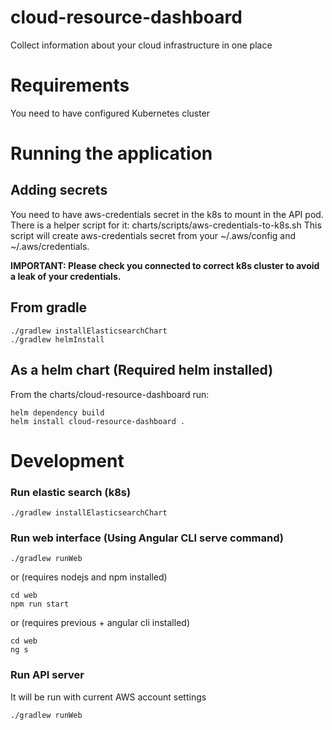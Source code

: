 # cloud-resource-dashboard
Collect information about your cloud infrastructure in one place

# Requirements
You need to have configured Kubernetes cluster

# Running the application

## Adding secrets
You need to have aws-credentials secret in the k8s to mount in the API pod.
There is a helper script for it: charts/scripts/aws-credentials-to-k8s.sh 
This script will create aws-credentials secret from your ~/.aws/config and ~/.aws/credentials.

__IMPORTANT: Please check you connected to correct k8s cluster to avoid a leak of your credentials.__

## From gradle
```shell script
./gradlew installElasticsearchChart
./gradlew helmInstall
```

## As a helm chart (Required helm installed)
From the charts/cloud-resource-dashboard run:
```shell script
helm dependency build
helm install cloud-resource-dashboard .
```

# Development

### Run elastic search (k8s)
```shell script
./gradlew installElasticsearchChart
```

### Run web interface (Using Angular CLI serve command)
```shell script
./gradlew runWeb
```
or (requires nodejs and npm installed)
```shell script
cd web
npm run start
```
or (requires previous + angular cli installed)
```shell script
cd web
ng s
```

### Run API server
It will be run with current AWS account settings
```shell script
./gradlew runWeb
```
